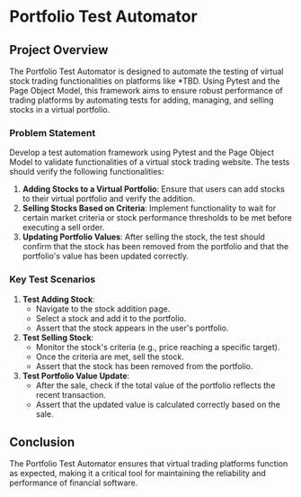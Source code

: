 # Portfolio Test Automator

## Project Overview
The Portfolio Test Automator is designed to automate the testing of virtual stock trading functionalities on platforms like *TBD. Using Pytest and the Page Object Model, this framework aims to ensure robust performance of trading platforms by automating tests for adding, managing, and selling stocks in a virtual portfolio.

### Problem Statement
Develop a test automation framework using Pytest and the Page Object Model to validate functionalities of a virtual stock trading website. The tests should verify the following functionalities:
1. **Adding Stocks to a Virtual Portfolio**: Ensure that users can add stocks to their virtual portfolio and verify the addition.
2. **Selling Stocks Based on Criteria**: Implement functionality to wait for certain market criteria or stock performance thresholds to be met before executing a sell order.
3. **Updating Portfolio Values**: After selling the stock, the test should confirm that the stock has been removed from the portfolio and that the portfolio's value has been updated correctly.

### Key Test Scenarios
1. **Test Adding Stock**:
   - Navigate to the stock addition page.
   - Select a stock and add it to the portfolio.
   - Assert that the stock appears in the user's portfolio.
2. **Test Selling Stock**:
   - Monitor the stock's criteria (e.g., price reaching a specific target).
   - Once the criteria are met, sell the stock.
   - Assert that the stock has been removed from the portfolio.
3. **Test Portfolio Value Update**:
   - After the sale, check if the total value of the portfolio reflects the recent transaction.
   - Assert that the updated value is calculated correctly based on the sale.
     
## Conclusion
The Portfolio Test Automator ensures that virtual trading platforms function as expected, making it a critical tool for maintaining the reliability and performance of financial software.
